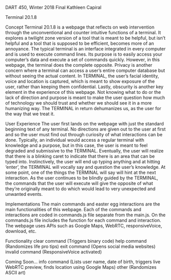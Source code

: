 DART 450, Winter 2018
Final
Kathleen Capiral

Terminal 20.1.8

Concept
Terminal 20.1.8 is a webpage that reflects on web intervention through the unconventional and counter intuitive functions of a terminal. It explores a twilight zone version of a tool that is meant to be helpful, but isn’t helpful and a tool that is supposed to be efficient, becomes more of an annoyance. The typical terminal is an interface integrated in every computer and is used to execute command lines. Its purpose is to easily access your computer’s data and execute a set of commands quickly. However, in this webpage, the terminal does the complete opposite. Privacy is another concern where a terminal can access a user’s entire computer database but without seeing the actual content. In TERMINAL, the user’s facial identity, voice and location is captured, which is meant to show exposure of the user, rather than keeping them confidential. Lastly, obscurity is another key element in the experience of this webpage. Not knowing what to do or the lack of direction and purpose is meant to make the user question how much of technology we should trust and whether we should see it in a more humanizing way. The TERMINAL in return dehumanizes us, as the user for the way that we treat it.

User Experience
The user first lands on the webpage with just the standard beginning text of any terminal. No directions are given out to the user at first and so the user must find out through curiosity of what interactions can be done. Typically, an individual would access a regular terminal with knowledge and a purpose, but in this case, the user is meant to feel degraded and submissive to the TERMINAL. Eventually, the user will realize that there is a blinking caret to indicate that there is an area that can be typed into. Instinctively, the user will end up typing anything and at hitting ‘enter’, the TERMINAL will vocally say and question the user’s knowledge. At some point, one of the things the TERMINAL will say will hint at the next interaction. As the user continues to be blindly guided by the TERMINAL, the commands that the user will execute will give the opposite of what they’re originally meant to do which would lead to very unexpected and unwanted events.

Implementations
The main commands and easter egg interactions are the main functionalities of this webpage. Each of the commands and interactions are coded in commands.js file separate from the main.js. On the commands.js file includes the function for each command and interaction. The webpage uses APIs such as Google Maps, WebRTC, responsiveVoice, download, etc.  

Functionality
clear command (Triggers binary code)
help command (Randomizes life pro tips)
exit command (Opens social media websites)
invalid command (ResponsiveVoice activated)

Coming Soon...
info command (Lists user name, date of birth, triggers live WebRTC preview, finds location using Google Maps)
other (Randomizes ASCII art)
